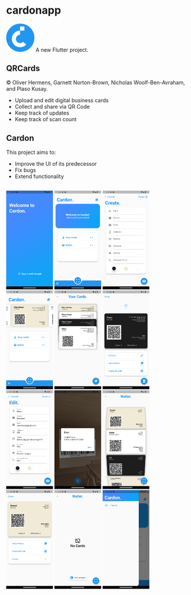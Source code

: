 # cardonapp
<img src='https://github.com/ElPlaso/Cardon/blob/master/assets/icons/icon.png' width=15% height=15%>
A new Flutter project.

## QRCards

© Oliver Hermens, Garnett Norton-Brown, Nicholas Woolf-Ben-Avraham, and Plaso Kusay.

- Upload and edit digital business cards
- Collect and share via QR Code
- Keep track of updates
- Keep track of scan count

## Cardon

This project aims to:
- Improve the UI of its predecessor
- Fix bugs
- Extend functionality

## 


<div>
<img src='https://github.com/ElPlaso/Cardon/blob/master/screencaps/login.png' width=25% height=25%>
<img src='https://github.com/ElPlaso/Cardon/blob/master/screencaps/home_empty.png' width=25% height=25%>
<img src='https://github.com/ElPlaso/Cardon/blob/master/screencaps/upload.png' width=25% height=25%>
<img src='https://github.com/ElPlaso/Cardon/blob/master/screencaps/home_pop.png' width=25% height=25%>
<img src='https://github.com/ElPlaso/Cardon/blob/master/screencaps/user_cards.png' width=25% height=25%>
<img src='https://github.com/ElPlaso/Cardon/blob/master/screencaps/card.png' width=25% height=25%>
<img src='https://github.com/ElPlaso/Cardon/blob/master/screencaps/edit.png' width=25% height=25%>
<img src='https://github.com/ElPlaso/Cardon/blob/master/screencaps/scan.png' width=25% height=25%>
<img src='https://github.com/ElPlaso/Cardon/blob/master/screencaps/wallet.png' width=25% height=25%>
<img src='https://github.com/ElPlaso/Cardon/blob/master/screencaps/collected.png' width=25% height=25%>
<img src='https://github.com/ElPlaso/Cardon/blob/master/screencaps/wallet_empty.png' width=25% height=25%>
<img src='https://github.com/ElPlaso/Cardon/blob/master/screencaps/sign_out.png' width=25% height=25%>
</div>


